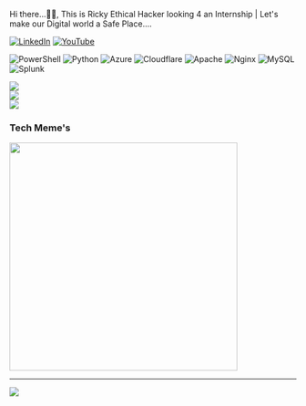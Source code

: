 Hi there...👋🏻, This is Ricky Ethical Hacker looking 4 an Internship | Let's make our Digital world a Safe Place....

[![LinkedIn](https://img.shields.io/badge/LinkedIn-%230077B5.svg?logo=linkedin&logoColor=white)](https://linkedin.com/in/https://www.linkedin.com/in/bharat-vegi/) [![YouTube](https://img.shields.io/badge/YouTube-%23FF0000.svg?logo=YouTube&logoColor=white)](https://youtube.com/@https://youtube.com/@Mr.awaara_4u?si=h2LtSgsYiWw4ushH) 

![PowerShell](https://img.shields.io/badge/PowerShell-%235391FE.svg?style=for-the-badge&logo=powershell&logoColor=white) ![Python](https://img.shields.io/badge/python-3670A0?style=for-the-badge&logo=python&logoColor=ffdd54) ![Azure](https://img.shields.io/badge/azure-%230072C6.svg?style=for-the-badge&logo=microsoftazure&logoColor=white) ![Cloudflare](https://img.shields.io/badge/Cloudflare-F38020?style=for-the-badge&logo=Cloudflare&logoColor=white) ![Apache](https://img.shields.io/badge/apache-%23D42029.svg?style=for-the-badge&logo=apache&logoColor=white) ![Nginx](https://img.shields.io/badge/nginx-%23009639.svg?style=for-the-badge&logo=nginx&logoColor=white) ![MySQL](https://img.shields.io/badge/mysql-%2300000f.svg?style=for-the-badge&logo=mysql&logoColor=white) ![Splunk](https://img.shields.io/badge/splunk-%23000000.svg?style=for-the-badge&logo=splunk&logoColor=white)

![](https://github-readme-stats.vercel.app/api?username=Asxp2628&theme=dark&hide_border=true&include_all_commits=true&count_private=false)<br/>
![](https://github-readme-streak-stats.herokuapp.com/?user=Asxp2628&theme=dark&hide_border=true)<br/>
![](https://github-readme-stats.vercel.app/api/top-langs/?username=Asxp2628&theme=dark&hide_border=true&include_all_commits=true&count_private=false&layout=compact)

### Tech Meme's 
<img src='https://randommeme-five.vercel.app/' style="height: 400px;"/>

---
[![](https://visitcount.itsvg.in/api?id=Asxp2628&icon=0&color=0)](https://visitcount.itsvg.in)
